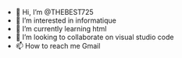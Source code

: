 - 👋 Hi, I’m @THEBEST725
- 👀 I’m interested in informatique
- 🌱 I’m currently learning html
- 💞️ I’m looking to collaborate on visual studio code
- 📫 How to reach me Gmail

<!---
THEBEST725/THEBEST725 is a ✨ special ✨ repository because its `README.md` (this file) appears on your GitHub profile.
You can click the Preview link to take a look at your changes.
--->

